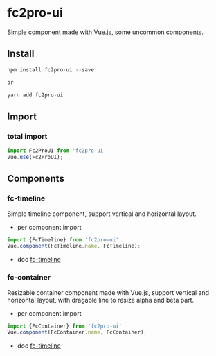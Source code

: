 # fc2pro-ui
Simple component made with Vue.js, some uncommon components.

## Install
```javascript
npm install fc2pro-ui --save

or

yarn add fc2pro-ui
```

## Import

### total import
```javascript
import Fc2ProUI from 'fc2pro-ui'
Vue.use(Fc2ProUI);
```

## Components

### fc-timeline
Simple timeline component, support vertical and horizontal layout.

- per component import
```javascript
import {FcTimeline} from 'fc2pro-ui'
Vue.component(FcTimeline.name, FcTimeline);
```
- doc
[fc-timeline](https://github.com/uho1896/fc2pro-ui/blob/master/doc/timeline.md)

### fc-container
Resizable container component made with Vue.js, support vertical and horizontal layout, with dragable line to resize alpha and beta part.

- per component import
```javascript
import {FcContainer} from 'fc2pro-ui'
Vue.component(FcContainer.name, FcContainer);
```
- doc
[fc-timeline](https://github.com/uho1896/fc2pro-ui/blob/master/doc/container.md)

